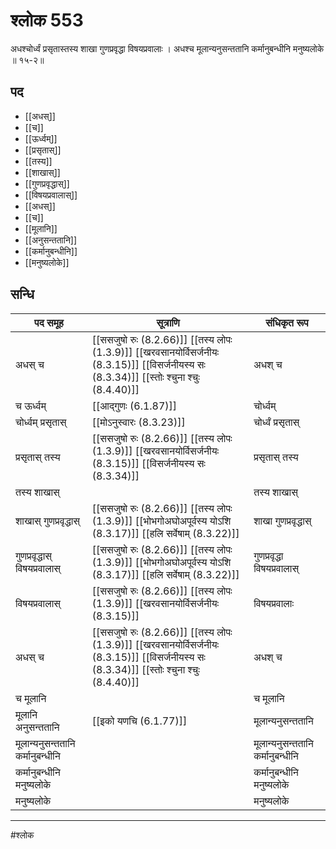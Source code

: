 # श्लोक 553

अधश्चोर्ध्वं प्रसृतास्तस्य शाखा
गुणप्रवृद्धा विषयप्रवालाः ।
अधश्च मूलान्यनुसन्ततानि
कर्मानुबन्धीनि मनुष्यलोके ॥ १५-२॥


## पद 

- [[अधस्]]
- [[च]]
- [[ऊर्ध्वम्]]
- [[प्रसृतास्]]
- [[तस्य]]
- [[शाखास्]]
- [[गुणप्रवृद्धास्]]
- [[विषयप्रवालास्]]
- [[अधस्]]
- [[च]]
- [[मूलानि]]
- [[अनुसन्ततानि]]
- [[कर्मानुबन्धीनि]]
- [[मनुष्यलोके]]

## सन्धि

| पद समूह | सूत्राणि | संधिकृत रूप |
| ----- | ----- | ----- |
| अधस् च |  [[ससजुषो रुः (8.2.66)]] [[तस्य लोपः (1.3.9)]] [[खरवसानयोर्विसर्जनीयः (8.3.15)]] [[विसर्जनीयस्य सः (8.3.34)]] [[स्तोः श्चुना श्चुः (8.4.40)]] | अधश् च |
| च ऊर्ध्वम् |  [[आद्गुणः (6.1.87)]] | चोर्ध्वम् |
| चोर्ध्वम् प्रसृतास् |  [[मोऽनुस्वारः (8.3.23)]] | चोर्ध्वं प्रसृतास् |
| प्रसृतास् तस्य |  [[ससजुषो रुः (8.2.66)]] [[तस्य लोपः (1.3.9)]] [[खरवसानयोर्विसर्जनीयः (8.3.15)]] [[विसर्जनीयस्य सः (8.3.34)]] | प्रसृतास् तस्य |
| तस्य शाखास् |  | तस्य शाखास् |
| शाखास् गुणप्रवृद्धास् |  [[ससजुषो रुः (8.2.66)]] [[तस्य लोपः (1.3.9)]] [[भोभगोअघोअपूर्वस्य योऽशि (8.3.17)]] [[हलि सर्वेषाम् (8.3.22)]] | शाखा गुणप्रवृद्धास् |
| गुणप्रवृद्धास् विषयप्रवालास् |  [[ससजुषो रुः (8.2.66)]] [[तस्य लोपः (1.3.9)]] [[भोभगोअघोअपूर्वस्य योऽशि (8.3.17)]] [[हलि सर्वेषाम् (8.3.22)]] | गुणप्रवृद्धा विषयप्रवालास् |
| विषयप्रवालास् |  [[ससजुषो रुः (8.2.66)]] [[तस्य लोपः (1.3.9)]] [[खरवसानयोर्विसर्जनीयः (8.3.15)]] | विषयप्रवालाः |
| अधस् च |  [[ससजुषो रुः (8.2.66)]] [[तस्य लोपः (1.3.9)]] [[खरवसानयोर्विसर्जनीयः (8.3.15)]] [[विसर्जनीयस्य सः (8.3.34)]] [[स्तोः श्चुना श्चुः (8.4.40)]] | अधश् च |
| च मूलानि |  | च मूलानि |
| मूलानि अनुसन्ततानि |  [[इको यणचि (6.1.77)]] | मूलान्यनुसन्ततानि |
| मूलान्यनुसन्ततानि कर्मानुबन्धीनि |  | मूलान्यनुसन्ततानि कर्मानुबन्धीनि |
| कर्मानुबन्धीनि मनुष्यलोके |  | कर्मानुबन्धीनि मनुष्यलोके |
| मनुष्यलोके |  | मनुष्यलोके |


---

#श्लोक